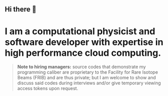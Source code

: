 ## Hi there 👋
# I am a computational physicist and software developer with expertise in high performance cloud computing. 
> **Note to hiring managers:**
> source codes that demonstrate my programming caliber are proprietary to the Facility for Rare Isotope Beams (FRIB) and are thus private; but I am welcome to show and discuss said codes during interviews and/or give temporary viewing access tokens upon request.

<!--
**YaniUdiani/YaniUdiani** is a ✨ _special_ ✨ repository because its `README.md` (this file) appears on your GitHub profile.

Here are some ideas to get you started:

- 🔭 I’m currently working on ...
- 🌱 I’m currently learning ...
- 👯 I’m looking to collaborate on ...
- 🤔 I’m looking for help with ...
- 💬 Ask me about ...
- 📫 How to reach me: ...
- 😄 Pronouns: ...
- ⚡ Fun fact: ...
-->
